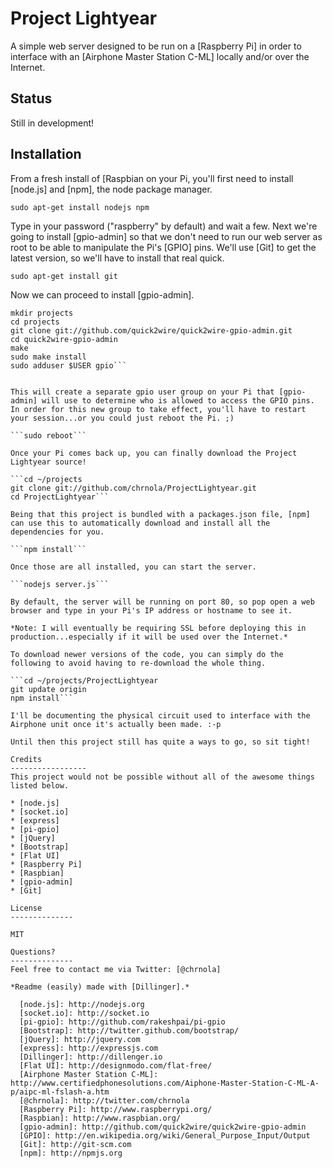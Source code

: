 Project Lightyear
=========

A simple web server designed to be run on a [Raspberry Pi] in order to interface with an [Airphone Master Station C-ML] locally and/or over the Internet.

Status
---------------------

Still in development!

Installation
--------------

From a fresh install of [Raspbian on your Pi, you'll first need to install [node.js] and [npm], the node package manager.

```sudo apt-get install nodejs npm```

Type in your password ("raspberry" by default) and wait a few. Next we're going to install [gpio-admin] so that we don't need to run our web server as root to be able to manipulate the Pi's [GPIO] pins. We'll use [Git] to get the latest version, so we'll have to install that real quick.

```sudo apt-get install git```

Now we can proceed to install [gpio-admin].

```cd ~
mkdir projects
cd projects
git clone git://github.com/quick2wire/quick2wire-gpio-admin.git
cd quick2wire-gpio-admin
make
sudo make install
sudo adduser $USER gpio```


This will create a separate gpio user group on your Pi that [gpio-admin] will use to determine who is allowed to access the GPIO pins. In order for this new group to take effect, you'll have to restart your session...or you could just reboot the Pi. ;)

```sudo reboot```

Once your Pi comes back up, you can finally download the Project Lightyear source!

```cd ~/projects
git clone git://github.com/chrnola/ProjectLightyear.git
cd ProjectLightyear```

Being that this project is bundled with a packages.json file, [npm] can use this to automatically download and install all the dependencies for you.

```npm install```

Once those are all installed, you can start the server.

```nodejs server.js```

By default, the server will be running on port 80, so pop open a web browser and type in your Pi's IP address or hostname to see it.

*Note: I will eventually be requiring SSL before deploying this in production...especially if it will be used over the Internet.*

To download newer versions of the code, you can simply do the following to avoid having to re-download the whole thing.

```cd ~/projects/ProjectLightyear
git update origin
npm install```

I'll be documenting the physical circuit used to interface with the Airphone unit once it's actually been made. :-p

Until then this project still has quite a ways to go, so sit tight!

Credits
-----------------
This project would not be possible without all of the awesome things listed below.

* [node.js]
* [socket.io]
* [express]
* [pi-gpio]
* [jQuery]
* [Bootstrap]
* [Flat UI]
* [Raspberry Pi]
* [Raspbian]
* [gpio-admin]
* [Git]

License
--------------

MIT

Questions?
--------------
Feel free to contact me via Twitter: [@chrnola]

*Readme (easily) made with [Dillinger].*

  [node.js]: http://nodejs.org
  [socket.io]: http://socket.io
  [pi-gpio]: http://github.com/rakeshpai/pi-gpio
  [Bootstrap]: http://twitter.github.com/bootstrap/
  [jQuery]: http://jquery.com  
  [express]: http://expressjs.com
  [Dillinger]: http://dillenger.io
  [Flat UI]: http://designmodo.com/flat-free/
  [Airphone Master Station C-ML]: http://www.certifiedphonesolutions.com/Aiphone-Master-Station-C-ML-A-p/aipc-ml-fslash-a.htm
  [@chrnola]: http://twitter.com/chrnola
  [Raspberry Pi]: http://www.raspberrypi.org/
  [Raspbian]: http://www.raspbian.org/
  [gpio-admin]: http://github.com/quick2wire/quick2wire-gpio-admin
  [GPIO]: http://en.wikipedia.org/wiki/General_Purpose_Input/Output
  [Git]: http://git-scm.com
  [npm]: http://npmjs.org
    
